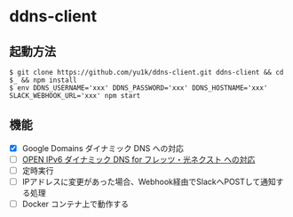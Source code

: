 # ddns-client

## 起動方法

```
$ git clone https://github.com/yu1k/ddns-client.git ddns-client && cd $_ && npm install
$ env DDNS_USERNAME='xxx' DDNS_PASSWORD='xxx' DDNS_HOSTNAME='xxx' SLACK_WEBHOOK_URL='xxx' npm start
```

## 機能

- [x] Google Domains ダイナミック DNS への対応
- [ ] [OPEN IPv6 ダイナミック DNS for フレッツ・光ネクスト への対応](https://i.open.ad.jp/)
- [ ] 定時実行
- [ ] IPアドレスに変更があった場合、Webhook経由でSlackへPOSTして通知する処理
- [ ] Docker コンテナ上で動作する
